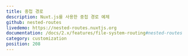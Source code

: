 ```yaml
---
title: 중첩 경로
description: Nuxt.js를 사용한 중첩 경로 예제
github: nested-routes
livedemo: https://nested-routes.nuxtjs.org
documentation: /docs/2.x/features/file-system-routing#nested-routes
category: customization
position: 208
---
```

